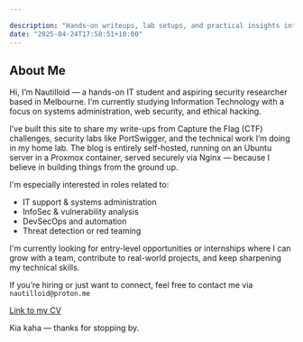 ```yaml
---

description: "Hands-on writeups, lab setups, and practical insights into hacking tools, CTF challenges, and security research—built for learners and tinkerers."
date: "2025-04-24T17:58:51+10:00"
---
```



## About Me

Hi, I’m Nautilloid — a hands-on IT student and aspiring security researcher based in Melbourne. I’m currently studying Information Technology with a focus on systems administration, web security, and ethical hacking.

I’ve built this site to share my write-ups from Capture the Flag (CTF) challenges, security labs like PortSwigger, and the technical work I’m doing in my home lab. The blog is entirely self-hosted, running on an Ubuntu server in a Proxmox container, served securely via Nginx — because I believe in building things from the ground up.

I'm especially interested in roles related to:
- IT support & systems administration
- InfoSec & vulnerability analysis
- DevSecOps and automation
- Threat detection or red teaming

I'm currently looking for entry-level opportunities or internships where I can grow with a team, contribute to real-world projects, and keep sharpening my technical skills.

If you’re hiring or just want to connect, feel free to contact me via ``` nautilloid@proton.me```

[Link to my CV](blog-cv.pdf)

Kia kaha — thanks for stopping by.
